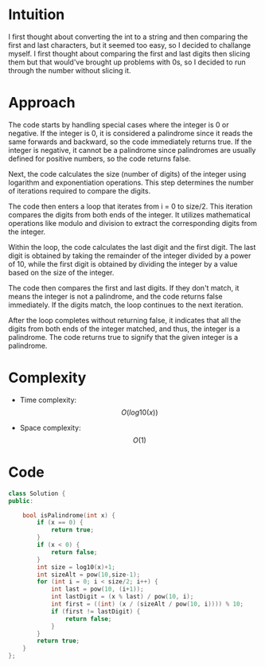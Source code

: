 # Intuition
I first thought about converting the int to a string and then comparing the first and last characters, but it seemed too easy, so I decided to challange myself. I first thought about comparing the first and last digits then slicing them but that would've brought up problems with 0s, so I decided to run through the number without slicing it.

# Approach
The code starts by handling special cases where the integer is 0 or negative. If the integer is 0, it is considered a palindrome since it reads the same forwards and backward, so the code immediately returns true. If the integer is negative, it cannot be a palindrome since palindromes are usually defined for positive numbers, so the code returns false.

Next, the code calculates the size (number of digits) of the integer using logarithm and exponentiation operations. This step determines the number of iterations required to compare the digits.

The code then enters a loop that iterates from i = 0 to size/2. This iteration compares the digits from both ends of the integer. It utilizes mathematical operations like modulo and division to extract the corresponding digits from the integer.

Within the loop, the code calculates the last digit and the first digit. The last digit is obtained by taking the remainder of the integer divided by a power of 10, while the first digit is obtained by dividing the integer by a value based on the size of the integer.

The code then compares the first and last digits. If they don't match, it means the integer is not a palindrome, and the code returns false immediately. If the digits match, the loop continues to the next iteration.

After the loop completes without returning false, it indicates that all the digits from both ends of the integer matched, and thus, the integer is a palindrome. The code returns true to signify that the given integer is a palindrome.

# Complexity
- Time complexity:
$$O(log10(x))$$

- Space complexity:
$$O(1)$$

# Code
```c++
class Solution {
public:

    bool isPalindrome(int x) {
        if (x == 0) {
            return true;
        }
        if (x < 0) {
            return false;
        }
        int size = log10(x)+1;
        int sizeAlt = pow(10,size-1);
        for (int i = 0; i < size/2; i++) {
            int last = pow(10, (i+1));
            int lastDigit = (x % last) / pow(10, i);
            int first = ((int) (x / (sizeAlt / pow(10, i)))) % 10;
            if (first != lastDigit) {
                return false;
            }                        
        }
        return true;
    }
};
```